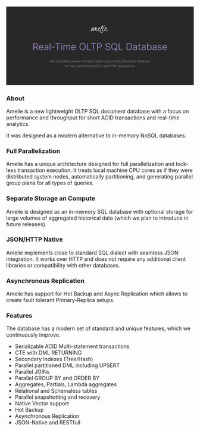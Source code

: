 
![image description](.github/logo.png)

### About

Amelie is a new lightweight OLTP SQL document database with a focus on performance and throughput for short ACID transactions and real-time analytics.

It was designed as a modern alternative to in-memory NoSQL databases.

### Full Parallelization

Amelie has a unique architecture designed for full parallelization and lock-less transaction execution. It treats local machine CPU cores as if they were distributed system nodes, automatically partitioning, and generating parallel group plans for all types of queries.

### Separate Storage an Compute

Amelie is designed as an in-memory SQL database with optional storage for large volumes of aggregated historical data (which we plan to introduce in future releases).

### JSON/HTTP Native

Amelie implements close to standard SQL dialect with seamless JSON integration. It works over HTTP and does not require any additional client libraries or compatibility with other databases.

### Asynchronous Replication

Amelie has support for Hot Backup and Async Replication which allows to create fault tolerant Primary-Replica setups.

### Features

The database has a modern set of standard and unique features, which we continuously improve.

- Serializable ACID Multi-statement transactions 
- CTE with DML RETURNING
- Secondary indexes (Tree/Hash)
- Parallel partitioned DML including UPSERT
- Parallel JOINs
- Parallel GROUP BY and ORDER BY
- Aggregates, Partials, Lambda aggregates
- Relational and Schemaless tables
- Parallel snapshotting and recovery
- Native Vector support
- Hot Backup
- Asynchronous Replication
- JSON-Native and RESTfull
